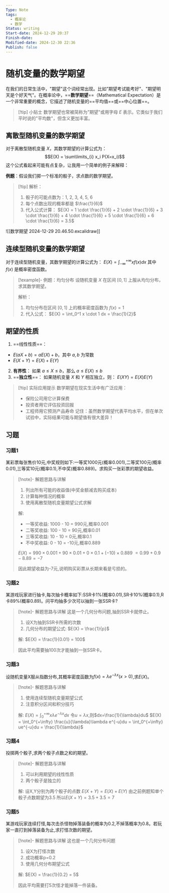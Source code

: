 ```yaml
---
Type: Note
tags:
  - 概率论
  - 数学
Status: writing
Start-date: 2024-12-29 20:37
Finish-date: 
Modified-date: 2024-12-30 22:36
Publish: false
---
```


# 随机变量的数学期望
在我们的日常生活中，"期望"这个词经常出现。比如"期望考试能考好"、"期望明天是个好天气"。在概率论中，==**数学期望**==（Mathematical Expectation）是一个非常重要的概念，它描述了随机变量的==平均值==或==中心位置==。
> [!tip] 小贴士
> 数学期望也常被简称为"期望"或用字母 $E$ 表示。它类似于我们平时说的"平均数"，但含义更加丰富。
## 离散型随机变量的数学期望
对于离散型随机变量 $X$，其数学期望的计算公式为：
$$E(X) = \sum\limits_{i} x_i P(X=x_i)$$
这个公式看起来可能有点复杂，让我用一个简单的例子来解释：

**例题**：假设我们掷一个标准的骰子，求点数的数学期望。
> [!tip] 解析：
> 1. 骰子的可能点数为：1, 2, 3, 4, 5, 6
> 2. 每个点数出现的概率都是 $\frac{1}{6}$
> 3. 代入公式计算：
> $E(X) = 1 \cdot \frac{1}{6} + 2 \cdot \frac{1}{6} + 3 \cdot \frac{1}{6} + 4 \cdot \frac{1}{6} + 5 \cdot \frac{1}{6} + 6 \cdot \frac{1}{6} = 3.5$

![[数学期望 2024-12-29 20.46.50.excalidraw]]

## 连续型随机变量的数学期望
对于连续型随机变量，其数学期望的计算公式为：
$E(X) = \int_{-\infty}^{+\infty} x f(x) dx$
其中 $f(x)$ 是概率密度函数。

> [!example]- 例题：均匀分布
 设随机变量 $X$ 在区间 $[0,1]$ 上服从均匀分布，求其数学期望。
 >
> 解析：
> 1. 均匀分布在区间 $[0,1]$ 上的概率密度函数为 $f(x)=1$
> 2. 代入公式： $E(X) = \int_0^1 x \cdot 1 dx = \frac{1}{2}$

## 期望的性质
1. ==线性性质==：
  - $E(aX + b) = aE(X) + b$，其中 $a,b$ 为常数
  - $E(X + Y) = E(X) + E(Y)$
2. **有界性**：
  如果 $a \leq X \leq b$，那么 $a \leq E(X) \leq b$
3. ==**独立性**==：
  如果随机变量 $X$ 和 $Y$ 相互独立，则：
  $E(XY) = E(X)E(Y)$
  
> [!tip] 实际应用提示
> 数学期望在现实生活中有广泛应用：
> - 保险公司用它计算保费
> - 投资者用它评估投资回报
> - 工程师用它预测产品寿命
记住：虽然数学期望代表平均水平，但在单次试验中，实际结果可能与期望值有很大差异！

## 习题
### 习题1
某彩票每张售价10元,中奖规则如下:一等奖1000元(概率0.001),二等奖100元(概率0.01),三等奖10元(概率0.1),不中奖(概率0.889)。求购买一张彩票的期望收益。

> [!note]- 解题思路与详解
> 1. 列出所有可能的收益值(中奖金额减去购买成本)
> 2. 计算每种情况的概率
> 3. 使用离散型随机变量期望公式求解
> 
> 解:
> - 一等奖收益: 1000 - 10 = 990元,概率0.001
> - 二等奖收益: 100 - 10 = 90元,概率0.01
> - 三等奖收益: 10 - 10 = 0元,概率0.1
> - 不中奖收益: 0 - 10 = -10元,概率0.889
> 
> $E(X) = 990 \times 0.001 + 90 \times 0.01 + 0 \times 0.1 + (-10) \times 0.889$
> $= 0.99 + 0.9 - 8.89 = -7$
> 
> 因此期望收益为-7元,说明购买彩票从长期来看是亏损的。

### 习题2
某游戏玩家进行抽卡,每次抽卡概率如下:SSR卡1%(概率0.01),SR卡10%(概率0.1),R卡89%(概率0.89)。问平均抽多少次可以抽到一张SSR卡?

> [!note]- 解题思路与详解
> 这是一个几何分布问题,抽到SSR卡就停止。
> 1. 设X为抽到SSR卡所需的次数
> 2. 几何分布的期望公式: $E(X) = \frac{1}{p}$
> 
> 解:
> $E(X) = \frac{1}{0.01} = 100$
> 
> 因此平均需要抽100次才能抽到一张SSR卡。

### 习题3
设随机变量X服从指数分布,其概率密度函数为$f(x)=\lambda e^{-\lambda x}(x>0)$,求$E(X)$。

> [!note]- 解题思路与详解
> 1. 使用连续型随机变量期望公式
> 2. 注意积分区间和积分技巧
> 
> 解:
> $E(X) = \int_0^{+\infty} x\lambda e^{-\lambda x}dx$
> 令$u=\lambda x$,则$dx=\frac{1}{\lambda}du$
> $E(X) = \int_0^{+\infty} \frac{u}{\lambda}\lambda e^{-u}du = \int_0^{+\infty} ue^{-u}du = \frac{1}{\lambda}$

### 习题4
投掷两个骰子,求两个骰子点数之和的期望。

> [!note]- 解题思路与详解
> 1. 可以利用期望的线性性质
> 2. 两个骰子是独立的
> 
> 解:
> 设X,Y分别为两个骰子的点数
> $E(X+Y) = E(X) + E(Y)$
> 由之前例题知单个骰子点数期望为3.5
> 所以$E(X+Y) = 3.5 + 3.5 = 7$

### 习题5
某游戏玩家连续打怪,每次击杀怪物掉落装备的概率为0.2,不掉落概率为0.8。若玩家一直打到掉落装备为止,求打怪次数的期望。

> [!note]- 解题思路与详解
> 这也是一个几何分布问题
> 1. 设X为打怪次数
> 2. 成功概率p=0.2
> 3. 使用几何分布期望公式
> 
> 解:
> $E(X) = \frac{1}{0.2} = 5$
> 
> 因此平均需要打5次怪才能掉落一件装备。